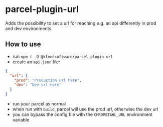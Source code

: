 # parcel-plugin-url

Adds the possibillty to set a url for reaching e.g. an api differently in prod and dev environments

## How to use

- run `npm i -D @kloudsoftware/parcel-plugin-url`
- create an `api.json` file:
```json
{
  "url": {
    "prod": "Production url here",
    "dev": "Dev url here"
  }
}
```

- run your parcel as normal
- when run with `build`, parcel will use the prod url, otherwise the dev url
- you can bypass the config file with the `CHROMSTAHL_URL` environment variable
